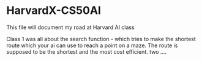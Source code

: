 # HarvardX-CS50AI
This file will document my road at Harvard AI class

Class 1 was all about the search function - which tries to make the shortest route which your ai can use to reach a point on a maze. The route is supposed to be the shortest and the most cost efficient.
two ....
